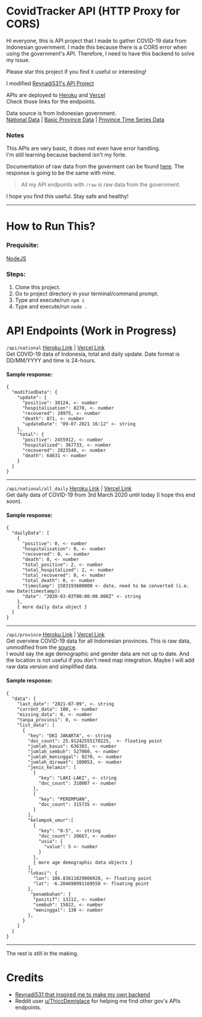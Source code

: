 # CovidTracker API (HTTP Proxy for CORS)

Hi everyone, this is API project that I made to gather COVID-19 data from Indonesian government.
I made this because there is a CORS error when using the government's API. Therefore, I need to have this backend to solve my issue.

Please star this project if you find it useful or interesting!

I modified [Reynadi531's API Project](https://github.com/Reynadi531/api-covid19-indonesia-v2)

APIs are deployed to [Heroku](https://covidtracker-vincenth19-be.herokuapp.com/api) and [Vercel](https://covidtracker-backend.vercel.app/api/) \
Check those links for the endpoints.

Data source is from Indonesian government. \
[National Data](https://data.covid19.go.id/public/api/update.json) | [Basic Province Data](https://data.covid19.go.id/public/api/prov.json) | [Province Time Series Data](https://data.covid19.go.id/public/api/prov_detail_ACEH.json)

### Notes

This APIs are very basic, it does not even have error handling. \
I'm still learning because backend isn't my forte.  

Documentation of raw data from the goverment can be found [here](https://documenter.getpostman.com/view/16605343/Tzm6nwoS#d35f1c32-56d8-4af1-8d6e-ef3397653f99). The response is going to be the same with mine. 

> All my API endpoints with `/raw` is raw data from the government. 

I hope you find this useful. Stay safe and healthy!

---

# How to Run This?
### Prequisite:
[NodeJS](https://nodejs.org/en/)

### Steps:
1. Clone this project.
2. Go to project directory in your terminal/command prompt.
3. Type and execute/run `npm i`
4. Type and execute/run `node .`

# API Endpoints (Work in Progress)
`/api/national` [Heroku Link](https://covidtracker-backend.vercel.app/api/national/) | [Vercel Link](https://covidtracker-vincenth19-be.herokuapp.com/api/national) \
Get COVID-19 data of Indonesia, total and daily update. Date format is DD/MM/YYYY and time is 24-hours.
#### Sample response:
```
{
  "modifiedData": {
    "update": {
      "positive": 38124, <- number
      "hospitalisation": 8278, <- number
      "recovered": 28975, <- number
      "death": 871, <- number
      "updateDate": "09-07-2021 16:12" <- string
    },
    "total": {
      "positive": 2455912, <- number
      "hospitalized": 367733, <- number
      "recovered": 2023548, <- number
      "death": 64631 <- number
    }
  }
}
```
---
`/api/national/all_daily` [Heroku Link](https://covidtracker-backend.vercel.app/api/national/all_daily) | [Vercel Link](https://covidtracker-vincenth19-be.herokuapp.com/api/national/all_daily)
<br/> Get daily data of COVID-19 from 3rd March 2020 until today (I hope this end soon).
#### Sample response:
```
{
  "dailyData": [
    {
      "positive": 0, <- number
      "hospitalisation": 0, <- number
      "recovered": 0, <- number
      "death": 0, <- number
      "total_positive": 2, <- number
      "total_hospitalized": 2, <- number
      "total_recovered": 0, <- number
      "total_death": 0, <- number
      "timestamp": 1583193600000 <- date, need to be converted (i.e. new Date(timestamp))
      "date": "2020-03-03T00:00:00.000Z" <- string
    },
    { more daily data object }
  ]
}
```
---
`/api/province` [Heroku Link](https://covidtracker-backend.vercel.app/api/province) | [Vercel Link](https://covidtracker-vincenth19-be.herokuapp.com/api/province) \
Get overview COVID-19 data for all Indonesian provinces. This is raw data, unmodified from the [source](https://data.covid19.go.id/public/api/prov.json). \
I would say the age demographic and gender data are not up to date. And the location is not useful if you don't need map integration. Maybe I will add raw data version and simplified data.
#### Sample response:
```
{
  "data": {
    "last_date": "2021-07-09", <- string
    "current_data": 100, <- number
    "missing_data": 0, <- number
    "tanpa_provinsi": 0, <- number
    "list_data": [
      {
        "key": "DKI JAKARTA", <- string
        "doc_count": 25.91242555170225,  <- floating point
        "jumlah_kasus": 636383, <- number
        "jumlah_sembuh": 527060, <- number
        "jumlah_meninggal": 9270, <- number
        "jumlah_dirawat": 100053, <- number
        "jenis_kelamin": [
          {
            "key": "LAKI-LAKI", <- string
            "doc_count": 310007 <- number
          },
          {
            "key": "PEREMPUAN",
            "doc_count": 315735 <- number
          }
        ],
        "kelompok_umur":[
          {
            "key": "0-5", <- string
            "doc_count": 20667, <- number
            "usia": {
              "value": 5 <- number
            }
          },
          { more age demographic data objects }
        ],
        "lokasi": {
          "lon": 106.83611829006928, <- floating point
          "lat": -6.204698991169558 <- floating point
        },
         "penambahan": {
          "positif": 13112, <- number
          "sembuh": 15022, <- number
          "meninggal": 138 <- number
        },
      }
    ]
  }
}
```
---
The rest is still in the making.

# Credits
- [Reynadi531 that inspired me to make my own backend](https://github.com/Reynadi531/api-covid19-indonesia-v2)
- Reddit user [u/ThiccDemiglace](https://www.reddit.com/user/ThiccDemiglace/) for helping me find other gov's APIs endpoints.
